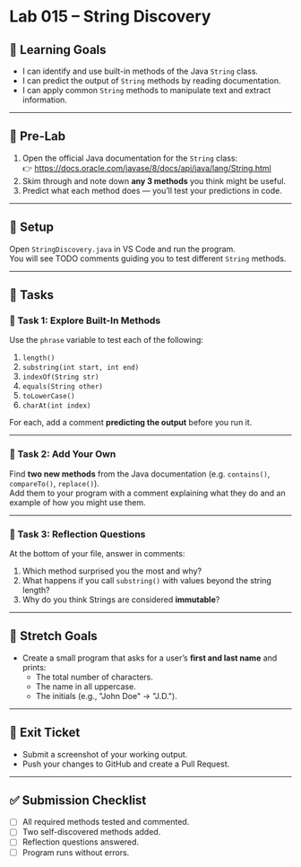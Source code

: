 # Lab 015 – String Discovery

## 🎯 Learning Goals
- I can identify and use built-in methods of the Java `String` class.
- I can predict the output of `String` methods by reading documentation.
- I can apply common `String` methods to manipulate text and extract information.

---

## 🧰 Pre-Lab
1. Open the official Java documentation for the `String` class:  
   👉 https://docs.oracle.com/javase/8/docs/api/java/lang/String.html  
2. Skim through and note down **any 3 methods** you think might be useful.  
3. Predict what each method does — you’ll test your predictions in code.

---

## 🧪 Setup
Open `StringDiscovery.java` in VS Code and run the program.  
You will see TODO comments guiding you to test different `String` methods.

---

## 🧭 Tasks

### 🧩 Task 1: Explore Built-In Methods
Use the `phrase` variable to test each of the following:
1. `length()`
2. `substring(int start, int end)`
3. `indexOf(String str)`
4. `equals(String other)`
5. `toLowerCase()`
6. `charAt(int index)`

For each, add a comment **predicting the output** before you run it.

---

### 🧩 Task 2: Add Your Own
Find **two new methods** from the Java documentation (e.g. `contains()`, `compareTo()`, `replace()`).  
Add them to your program with a comment explaining what they do and an example of how you might use them.

---

### 🧩 Task 3: Reflection Questions
At the bottom of your file, answer in comments:
1. Which method surprised you the most and why?  
2. What happens if you call `substring()` with values beyond the string length?  
3. Why do you think Strings are considered **immutable**?

---

## 🚀 Stretch Goals
- Create a small program that asks for a user’s **first and last name** and prints:
  - The total number of characters.
  - The name in all uppercase.
  - The initials (e.g., "John Doe" → "J.D.").

---

## 🧾 Exit Ticket
- Submit a screenshot of your working output.
- Push your changes to GitHub and create a Pull Request.

---

## ✅ Submission Checklist
- [ ] All required methods tested and commented.
- [ ] Two self-discovered methods added.
- [ ] Reflection questions answered.
- [ ] Program runs without errors.
